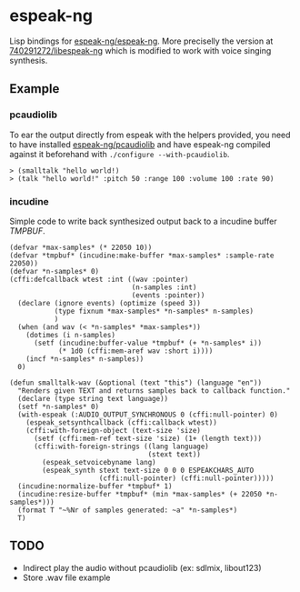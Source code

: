 # espeak-ng

Lisp bindings for [espeak-ng/espeak-ng](https://github.com/espeak-ng/espeak-ng). More preciselly the version at [740291272/libespeak-ng](https://github.com/740291272/libespeak-NG) which is modified to work with voice singing synthesis.

## Example
### pcaudiolib
To ear the output directly from espeak with the helpers provided, you need to have installed [espeak-ng/pcaudiolib](https://github.com/espeak-ng/pcaudiolib) and have espeak-ng compiled against it beforehand with `./configure --with-pcaudiolib`.
```
> (smalltalk "hello world!)
> (talk "hello world!" :pitch 50 :range 100 :volume 100 :rate 90)
```
### incudine
Simple code to write back synthesized output back to a incudine buffer *TMPBUF*.
```
(defvar *max-samples* (* 22050 10))
(defvar *tmpbuf* (incudine:make-buffer *max-samples* :sample-rate 22050))
(defvar *n-samples* 0)
(cffi:defcallback wtest :int ((wav :pointer)
                              (n-samples :int)
                              (events :pointer))
  (declare (ignore events) (optimize (speed 3))
           (type fixnum *max-samples* *n-samples* n-samples)
           )
  (when (and wav (< *n-samples* *max-samples*))
    (dotimes (i n-samples)
      (setf (incudine:buffer-value *tmpbuf* (+ *n-samples* i))
            (* 1d0 (cffi:mem-aref wav :short i))))
    (incf *n-samples* n-samples))
  0)

(defun smalltalk-wav (&optional (text "this") (language "en"))
  "Renders given TEXT and returns samples back to callback function."
  (declare (type string text language))
  (setf *n-samples* 0)
  (with-espeak (:AUDIO_OUTPUT_SYNCHRONOUS 0 (cffi:null-pointer) 0)
    (espeak_setsynthcallback (cffi:callback wtest))
    (cffi:with-foreign-object (text-size 'size)
      (setf (cffi:mem-ref text-size 'size) (1+ (length text)))
      (cffi:with-foreign-strings ((lang language)
                                  (stext text))
        (espeak_setvoicebyname lang)
        (espeak_synth stext text-size 0 0 0 ESPEAKCHARS_AUTO
                      (cffi:null-pointer) (cffi:null-pointer)))))
  (incudine:normalize-buffer *tmpbuf* 1)
  (incudine:resize-buffer *tmpbuf* (min *max-samples* (+ 22050 *n-samples*)))
  (format T "~%Nr of samples generated: ~a" *n-samples*)
  T)
```

## TODO
* Indirect play the audio without pcaudiolib (ex: sdlmix, libout123)
* Store .wav file example
